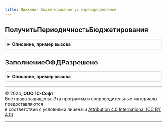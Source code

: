 ```yaml
---
title: Движения бюджетирование ух переопределяемый
---
```



## ПолучитьПериодичностьБюджетирования
<details style="margin: 1em 0; padding: 0.5em; border: 1px solid #ccc; border-radius: 6px;">

<summary style="font-weight: bold; cursor: pointer;">Описание, пример вызова</summary>

```bsl
// Функция позволяет определить периодичность бюджетирования в зависимости от вида бюджета.
//
// Параметры:
//  ВидБюджета	 - 	ПеречислениеСсылка.ПредназначенияЭлементовСтруктурыОтчета - Вид бюджета, для которого
// необходимо получить периодичность.
//
// Возвращаемое значение:
//  ПеречислениеСсылка.Периодичность - Периодичность бюджетов.
//
Функция ПолучитьПериодичностьБюджетирования(ВидБюджета=Неопределено) Экспорт
```

Пример вызова
```bsl
Результат = ДвиженияБюджетированиеУХПереопределяемый.ПолучитьПериодичностьБюджетирования(ВидБюджета);
```
</details>

## ЗаполнениеОФДРазрешено
<details style="margin: 1em 0; padding: 0.5em; border: 1px solid #ccc; border-radius: 6px;">

<summary style="font-weight: bold; cursor: pointer;">Описание, пример вызова</summary>

```bsl

// Возвращает признак возможности создания ОФД по документу-источнику
Функция ЗаполнениеОФДРазрешено(ИсточникСсылка) Экспорт
```

Пример вызова
```bsl
Результат = ДвиженияБюджетированиеУХПереопределяемый.ЗаполнениеОФДРазрешено(ИсточникСсылка) 
```
</details>

---

© 2024, **ООО 1С-Софт**  
Все права защищены. Эта программа и сопроводительные материалы предоставляются  
в соответствии с условиями лицензии [Attribution 4.0 International (CC BY 4.0)](https://creativecommons.org/licenses/by/4.0/legalcode).

---
